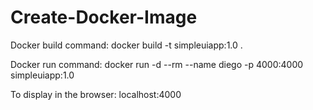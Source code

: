 # Create-Docker-Image

Docker build command:
docker build -t simpleuiapp:1.0 .

Docker run command:
docker run -d --rm --name diego -p 4000:4000 simpleuiapp:1.0

To display in the browser:
localhost:4000
